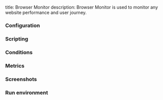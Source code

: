 title: Browser Monitor
description: Browser Monitor is used to monitor any website performance and user journey.

### Configuration

### Scripting

### Conditions

### Metrics

### Screenshots

### Run environment